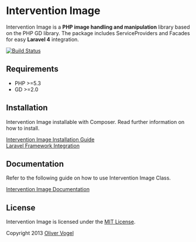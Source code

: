 # Intervention Image

Intervention Image is a **PHP image handling and manipulation** library based on the PHP GD library. The package includes ServiceProviders and Facades for easy **Laravel 4** integration.

[![Build Status](https://travis-ci.org/Intervention/image.png?branch=master)](https://travis-ci.org/Intervention/image)

## Requirements
    
- PHP >=5.3
- GD >=2.0

## Installation

Intervention Image installable with Composer. Read further information on how to install.

[Intervention Image Installation Guide](http://intervention.olivervogel.net/image/getting_started/installation)  
[Laravel Framework Integration](http://intervention.olivervogel.net/image/getting_started/laravel)

## Documentation

Refer to the following guide on how to use Intervention Image Class.

[Intervention Image Documentation](http://intervention.olivervogel.net/image/)

## License

Intervention Image is licensed under the [MIT License](http://opensource.org/licenses/MIT).

Copyright 2013 [Oliver Vogel](http://olivervogel.net/)

